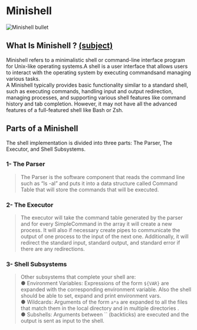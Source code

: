 # Minishell
 <img src="https://media.mwstatic.com/product-images/src/Primary/255/255579_070280.jpg" alt="Minishell bullet">

## What Is Minishell ? <a href="https://cdn.intra.42.fr/pdf/pdf/65828/en.subject.pdf"> (subject)</a>
Minishell refers to a minimalistic shell or command-line interface program for Unix-like operating systems.A shell is a user interface that allows users to interact with the operating system by executing commandsand managing various tasks. </br>
A Minishell typically provides basic functionality similar to a standard shell, such as executing commands, handling input and output redirection, managing processes, and supporting various shell features like command history and tab completion. However, it may not have all the advanced features of a full-featured shell like Bash or Zsh.

## Parts of a Minishell
The shell implementation is divided into three parts: The Parser, The Executor, and Shell 
Subsystems.  </br>

<h3>1- The Parser</h3>

>The Parser is the software component that reads the command line such as “ls ­-al” and puts it 
into a data structure called Command Table that will store the commands that will be 
executed.

<h3>2- The Executor </h3>

>The executor will take the command table generated by the parser and for every 
SimpleCommand in the array it will create a new process. It will also if necessary create pipes 
to communicate the output of one process to the input of the next one. Additionally, it will 
redirect the standard input, standard output, and standard error if there are any redirections.

<h3>3- Shell Subsystems </h3>

>Other subsystems that complete your shell are: </br>
● Environment Variables: Expressions of the form ``${VAR}`` are expanded with the 
corresponding environment variable. Also the shell should be able to set, expand and 
print environment vars. </br>
● Wildcards: Arguments of the form ``a*a`` are expanded to all the files that match them in 
the local directory and in multiple directories . </br>
● Subshells: Arguments between `` (backticks) are executed and the output is sent as 
input to the shell.